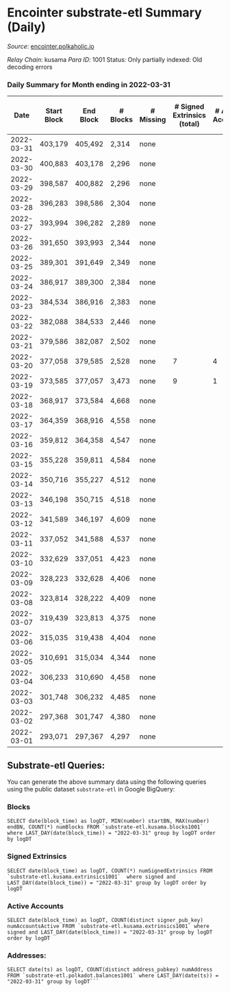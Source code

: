 # Encointer substrate-etl Summary (Daily)

_Source_: [encointer.polkaholic.io](https://encointer.polkaholic.io)

*Relay Chain*: kusama
*Para ID*: 1001
Status: Only partially indexed: Old decoding errors


### Daily Summary for Month ending in 2022-03-31


| Date | Start Block | End Block | # Blocks | # Missing | # Signed Extrinsics (total) | # Active Accounts | # Addresses with Balances | # Events | # Transfers | # XCM Transfers In | # XCM Transfers Out |
| ---- | ----------- | --------- | -------- | --------- | --------------------------- | ----------------- | ------------------------- | -------- | ----------- | ------------------ | ------------------- |
| 2022-03-31 | 403,179 | 405,492 | 2,314 | none  |  |  | 7 | 4,628 |   |   |   |
| 2022-03-30 | 400,883 | 403,178 | 2,296 | none  |  |  | 7 | 4,592 |   |   |   |
| 2022-03-29 | 398,587 | 400,882 | 2,296 | none  |  |  | 7 | 4,592 |   |   |   |
| 2022-03-28 | 396,283 | 398,586 | 2,304 | none  |  |  | 7 | 4,608 |   |   |   |
| 2022-03-27 | 393,994 | 396,282 | 2,289 | none  |  |  | 7 | 4,578 |   |   |   |
| 2022-03-26 | 391,650 | 393,993 | 2,344 | none  |  |  | 7 | 4,688 |   |   |   |
| 2022-03-25 | 389,301 | 391,649 | 2,349 | none  |  |  | 7 | 4,698 |   |   |   |
| 2022-03-24 | 386,917 | 389,300 | 2,384 | none  |  |  | 7 | 4,771 |   |   |   |
| 2022-03-23 | 384,534 | 386,916 | 2,383 | none  |  |  | 7 | 4,766 |   |   |   |
| 2022-03-22 | 382,088 | 384,533 | 2,446 | none  |  |  | 7 | 4,892 |   |   |   |
| 2022-03-21 | 379,586 | 382,087 | 2,502 | none  |  |  | 7 | 5,004 |   |   |   |
| 2022-03-20 | 377,058 | 379,585 | 2,528 | none  | 7 | 4 | 7 | 5,084 |   |   |   |
| 2022-03-19 | 373,585 | 377,057 | 3,473 | none  | 9 | 1 | 7 | 7,005 | 5 ($5.89) | 1 ($146.16) |   |
| 2022-03-18 | 368,917 | 373,584 | 4,668 | none  |  |  | 3 | 9,336 |   |   |   |
| 2022-03-17 | 364,359 | 368,916 | 4,558 | none  |  |  | 3 | 9,116 |   |   |   |
| 2022-03-16 | 359,812 | 364,358 | 4,547 | none  |  |  | 3 | 9,094 |   |   |   |
| 2022-03-15 | 355,228 | 359,811 | 4,584 | none  |  |  | 3 | 9,168 |   |   |   |
| 2022-03-14 | 350,716 | 355,227 | 4,512 | none  |  |  | 3 | 9,024 |   |   |   |
| 2022-03-13 | 346,198 | 350,715 | 4,518 | none  |  |  | 3 | 9,036 |   |   |   |
| 2022-03-12 | 341,589 | 346,197 | 4,609 | none  |  |  | 3 | 9,221 |   |   |   |
| 2022-03-11 | 337,052 | 341,588 | 4,537 | none  |  |  | 3 | 9,074 |   |   |   |
| 2022-03-10 | 332,629 | 337,051 | 4,423 | none  |  |  | 3 | 8,846 |   |   |   |
| 2022-03-09 | 328,223 | 332,628 | 4,406 | none  |  |  | 3 | 8,812 |   |   |   |
| 2022-03-08 | 323,814 | 328,222 | 4,409 | none  |  |  | 3 | 8,818 |   |   |   |
| 2022-03-07 | 319,439 | 323,813 | 4,375 | none  |  |  | 3 | 8,750 |   |   |   |
| 2022-03-06 | 315,035 | 319,438 | 4,404 | none  |  |  | 3 | 8,808 |   |   |   |
| 2022-03-05 | 310,691 | 315,034 | 4,344 | none  |  |  | 3 | 8,688 |   |   |   |
| 2022-03-04 | 306,233 | 310,690 | 4,458 | none  |  |  | 3 | 8,916 |   |   |   |
| 2022-03-03 | 301,748 | 306,232 | 4,485 | none  |  |  | 3 | 8,973 |   |   |   |
| 2022-03-02 | 297,368 | 301,747 | 4,380 | none  |  |  | 3 | 8,760 |   |   |   |
| 2022-03-01 | 293,071 | 297,367 | 4,297 | none  |  |  | 3 | 8,594 |   |   |   |

## Substrate-etl Queries:
You can generate the above summary data using the following queries using the public dataset `substrate-etl` in Google BigQuery:


### Blocks
```
SELECT date(block_time) as logDT, MIN(number) startBN, MAX(number) endBN, COUNT(*) numBlocks FROM `substrate-etl.kusama.blocks1001`  where LAST_DAY(date(block_time)) = "2022-03-31" group by logDT order by logDT
```


### Signed Extrinsics
```
SELECT date(block_time) as logDT, COUNT(*) numSignedExtrinsics FROM `substrate-etl.kusama.extrinsics1001`  where signed and LAST_DAY(date(block_time)) = "2022-03-31" group by logDT order by logDT
```


### Active Accounts
```
SELECT date(block_time) as logDT, COUNT(distinct signer_pub_key) numAccountsActive FROM `substrate-etl.kusama.extrinsics1001` where signed and LAST_DAY(date(block_time)) = "2022-03-31" group by logDT order by logDT
```


### Addresses:
```
SELECT date(ts) as logDT, COUNT(distinct address_pubkey) numAddress FROM `substrate-etl.polkadot.balances1001` where LAST_DAY(date(ts)) = "2022-03-31" group by logDT```

